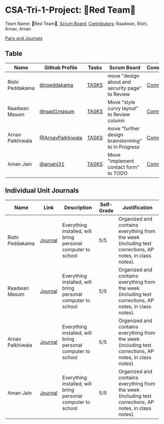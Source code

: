 # CSA-Tri-1-Project: 🔴Red Team🔴 

Team Name: 🔴Red Team🔴, [Scrum Board](https://github.com/raad1masum/AP-CSA-Tri-1-Project/projects/1), [Contributors](https://github.com/raad1masum/AP-CSA-Tri-1-Project/graphs/contributors): Raadwan, Rishi, Arnav, Aman

[Pairs and Journals](https://github.com/raad1masum/AP-CSA-Tri-1-Project#individual-unit-journals)

## Table 
| Name | Github Profile | Tasks | Scrum Board | Commits | Profile |
| - | - | - | - | - | - |
| Rishi Peddakama | [@rpeddakama](https://github.com/rpeddakama) | [TASKS](https://github.com/raad1masum/AP-CSA-Tri-1-Project/issues/assigned/rpeddakama) | move "design about and security page" to Review | [Commits](https://github.com/raad1masum/AP-CSA-Tri-1-Project/commits?author=rpeddakama) | [Profile](https://github.com/rpeddakama) |
| Raadwan Masum | [@raad1masum](https://github.com/raad1masum) | [TASKS](https://github.com/raad1masum/AP-CSA-Tri-1-Project/issues/assigned/raad1masum) | Move "style curvy layout" to Review column | [Commits](https://github.com/raad1masum/AP-CSA-Tri-1-Project/commits?author=raad1masum) | [Profile](https://github.com/raad1masum) |
| Arnav Palkhiwala | [@ArnavPalkhiwala](https://github.com/ArnavPalkhiwala) | [TASKS](https://github.com/raad1masum/AP-CSA-Tri-1-Project/issues?q=is%3Aopen+assignee%3A%40me) | move "further design brainstorming" to In Progress | [Commits](https://github.com/raad1masum/AP-CSA-Tri-1-Project/commits?author=ArnavPalkhiwala) | [Profile](https://github.com/ArnavPalkhiwala) |
| Aman Jain | [@amanj31](https://github.com/amanj31) | [TASKS](https://github.com/raad1masum/AP-CSA-Tri-1-Project/issues/assigned/amanj31) | Move "implement contact form" to TODO | [Commits](https://github.com/raad1masum/AP-CSA-Tri-1-Project/commits?author=amanj31) | [Profie](https://github.com/amanj31) |

## Individual Unit Journals
| Name | Link | Description | Self-Grade | Justification |
| - | - | - | - | - |
| Rishi Peddakama | [Journal](https://docs.google.com/document/d/1vxzWnE3vU9BzimUlZjcTz79fNOBTLcT7G4B1LLMhNEw/edit?usp=sharing) | Everything installed, will bring personal computer to school | 5/5 | Organized and contains everything from the week (including test corrections, AP notes, in class notes). |
| Raadwan Masum | [Journal](https://docs.google.com/document/d/1XdgObYAPpPuwJi6Kvq3mPO6OQn05WOdcwZ73aTua7e8/edit?usp=sharing) | Everything installed, will bring personal computer to school | 5/5 | Organized and contains everything from the week (including test corrections, AP notes, in class notes). |
| Arnav Palkhiwala | [Journal](https://docs.google.com/document/d/14JUKWkG_LahbXd0Sn64hrhkVfYiie1kDjvrUdF9fts8/edit) | Everything installed, will bring personal computer to school | 5/5 | Organized and contains everything from the week (including test corrections, AP notes, in class notes). |
| Aman Jain | [Journal](https://docs.google.com/document/d/1DZxo0UIKQWJ7KLox5hkE96J63tFqWoBb3ydF6jgcSg0/edit?usp=sharing) | Everything installed, will bring personal computer to school | 5/5 | Organized and contains everything from the week (including test corrections, AP notes, in class notes). |
